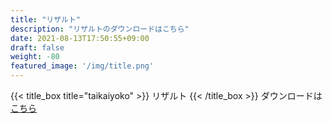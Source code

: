 ```yaml
---
title: "リザルト"
description: "リザルトのダウンロードはこちら"
date: 2021-08-13T17:50:55+09:00
draft: false
weight: -80
featured_image: '/img/title.png'
---
```


{{< title_box title="taikaiyoko" >}}
リザルト
{{< /title_box >}}
ダウンロードは[こちら](https://drive.google.com/uc?export=download&id=1_fbMMJVW6G3aZercw8SoeRApftRKXqh_ "ダウンロード (Google Drive)")